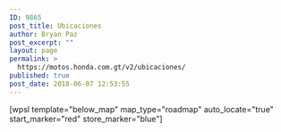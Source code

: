 ```yaml
---
ID: 9865
post_title: Ubicaciones
author: Bryan Paz
post_excerpt: ""
layout: page
permalink: >
  https://motos.honda.com.gt/v2/ubicaciones/
published: true
post_date: 2018-06-07 12:53:55
---
```

[wpsl template="below_map" map_type="roadmap" auto_locate="true" start_marker="red" store_marker="blue"]